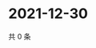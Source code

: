 # 2021-12-30

共 0 条

<!-- BEGIN WEIBO -->
<!-- 最后更新时间 Thu Dec 30 2021 15:14:24 GMT+0800 (China Standard Time) -->

<!-- END WEIBO -->
